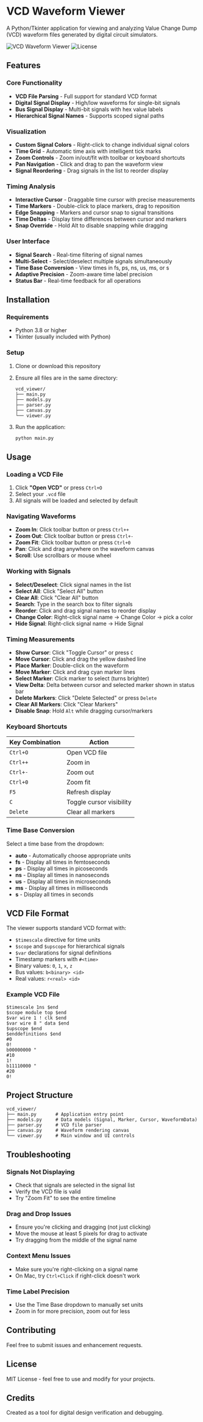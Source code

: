 # VCD Waveform Viewer

A Python/Tkinter application for viewing and analyzing Value Change Dump (VCD) waveform files generated by digital circuit simulators.

![VCD Waveform Viewer](https://img.shields.io/badge/Python-3.8+-blue.svg)
![License](https://img.shields.io/badge/license-MIT-green.svg)

## Features

### Core Functionality
- **VCD File Parsing** - Full support for standard VCD format
- **Digital Signal Display** - High/low waveforms for single-bit signals
- **Bus Signal Display** - Multi-bit signals with hex value labels
- **Hierarchical Signal Names** - Supports scoped signal paths

### Visualization
- **Custom Signal Colors** - Right-click to change individual signal colors
- **Time Grid** - Automatic time axis with intelligent tick marks
- **Zoom Controls** - Zoom in/out/fit with toolbar or keyboard shortcuts
- **Pan Navigation** - Click and drag to pan the waveform view
- **Signal Reordering** - Drag signals in the list to reorder display

### Timing Analysis
- **Interactive Cursor** - Draggable time cursor with precise measurements
- **Time Markers** - Double-click to place markers, drag to reposition
- **Edge Snapping** - Markers and cursor snap to signal transitions
- **Time Deltas** - Display time differences between cursor and markers
- **Snap Override** - Hold Alt to disable snapping while dragging

### User Interface
- **Signal Search** - Real-time filtering of signal names
- **Multi-Select** - Select/deselect multiple signals simultaneously
- **Time Base Conversion** - View times in fs, ps, ns, us, ms, or s
- **Adaptive Precision** - Zoom-aware time label precision
- **Status Bar** - Real-time feedback for all operations

## Installation

### Requirements
- Python 3.8 or higher
- Tkinter (usually included with Python)

### Setup
1. Clone or download this repository
2. Ensure all files are in the same directory:
   ```
   vcd_viewer/
   ├── main.py
   ├── models.py
   ├── parser.py
   ├── canvas.py
   └── viewer.py
   ```

3. Run the application:
   ```bash
   python main.py
   ```

## Usage

### Loading a VCD File
1. Click **"Open VCD"** or press `Ctrl+O`
2. Select your `.vcd` file
3. All signals will be loaded and selected by default

### Navigating Waveforms
- **Zoom In**: Click toolbar button or press `Ctrl++`
- **Zoom Out**: Click toolbar button or press `Ctrl+-`
- **Zoom Fit**: Click toolbar button or press `Ctrl+0`
- **Pan**: Click and drag anywhere on the waveform canvas
- **Scroll**: Use scrollbars or mouse wheel

### Working with Signals
- **Select/Deselect**: Click signal names in the list
- **Select All**: Click "Select All" button
- **Clear All**: Click "Clear All" button
- **Search**: Type in the search box to filter signals
- **Reorder**: Click and drag signal names to reorder display
- **Change Color**: Right-click signal name → Change Color → pick a color
- **Hide Signal**: Right-click signal name → Hide Signal

### Timing Measurements
- **Show Cursor**: Click "Toggle Cursor" or press `C`
- **Move Cursor**: Click and drag the yellow dashed line
- **Place Marker**: Double-click on the waveform
- **Move Marker**: Click and drag cyan marker lines
- **Select Marker**: Click marker to select (turns brighter)
- **View Delta**: Delta between cursor and selected marker shown in status bar
- **Delete Markers**: Click "Delete Selected" or press `Delete`
- **Clear All Markers**: Click "Clear Markers"
- **Disable Snap**: Hold `Alt` while dragging cursor/markers

### Keyboard Shortcuts

| Key Combination | Action |
|-----------------|--------|
| `Ctrl+O`        | Open VCD file |
| `Ctrl++`        | Zoom in |
| `Ctrl+-`        | Zoom out |
| `Ctrl+0`        | Zoom fit |
| `F5`            | Refresh display |
| `C`             | Toggle cursor visibility |
| `Delete`        | Clear all markers |

### Time Base Conversion
Select a time base from the dropdown:
- **auto** - Automatically choose appropriate units
- **fs** - Display all times in femtoseconds
- **ps** - Display all times in picoseconds
- **ns** - Display all times in nanoseconds
- **us** - Display all times in microseconds
- **ms** - Display all times in milliseconds
- **s** - Display all times in seconds

## VCD File Format

The viewer supports standard VCD format with:
- `$timescale` directive for time units
- `$scope` and `$upscope` for hierarchical signals
- `$var` declarations for signal definitions
- Timestamp markers with `#<time>`
- Binary values: `0`, `1`, `x`, `z`
- Bus values: `b<binary> <id>`
- Real values: `r<real> <id>`

### Example VCD File
```vcd
$timescale 1ns $end
$scope module top $end
$var wire 1 ! clk $end
$var wire 8 " data $end
$upscope $end
$enddefinitions $end
#0
0!
b00000000 "
#10
1!
b11110000 "
#20
0!
```

## Project Structure

```
vcd_viewer/
├── main.py       # Application entry point
├── models.py     # Data models (Signal, Marker, Cursor, WaveformData)
├── parser.py     # VCD file parser
├── canvas.py     # Waveform rendering canvas
└── viewer.py     # Main window and UI controls
```

## Troubleshooting

### Signals Not Displaying
- Check that signals are selected in the signal list
- Verify the VCD file is valid
- Try "Zoom Fit" to see the entire timeline

### Drag and Drop Issues
- Ensure you're clicking and dragging (not just clicking)
- Move the mouse at least 5 pixels for drag to activate
- Try dragging from the middle of the signal name

### Context Menu Issues
- Make sure you're right-clicking on a signal name
- On Mac, try `Ctrl+Click` if right-click doesn't work

### Time Label Precision
- Use the Time Base dropdown to manually set units
- Zoom in for more precision, zoom out for less

## Contributing

Feel free to submit issues and enhancement requests.

## License

MIT License - feel free to use and modify for your projects.

## Credits

Created as a tool for digital design verification and debugging.